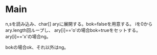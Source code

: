 # Main
n,sを読み込み、char[] aryに展開する。bok=falseを用意する。
iを0からary.length回ループし、
ary[i]=='o'の場合bok=trueをセットする。
ary[i]=='x'の場合ng。

bokの場合ok、それ以外はng。
